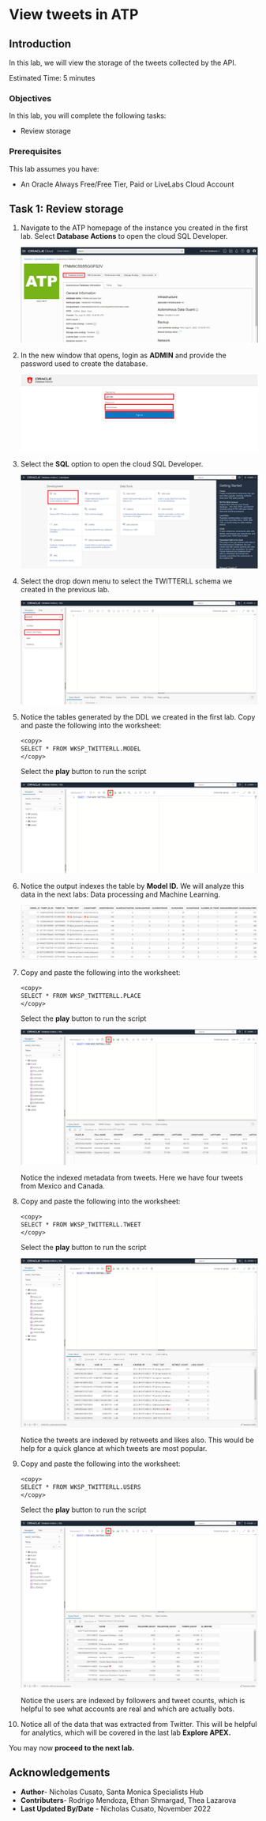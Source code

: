 # View tweets in ATP

## Introduction

In this lab, we will view the storage of the tweets collected by the API.

Estimated Time: 5 minutes

### Objectives

In this lab, you will complete the following tasks:

- Review storage
  
### Prerequisites

This lab assumes you have:
- An Oracle Always Free/Free Tier, Paid or LiveLabs Cloud Account

## Task 1: Review storage

1. Navigate to the ATP homepage of the instance you created in the first lab. Select **Database Actions** to open the cloud SQL Developer.

    ![Menu option for DB Actions](images/db-actions.png) 

2. In the new window that opens, login as **ADMIN** and provide the password used to create the database.

    ![Login page for ATP DB Actions](images/login.png) 

3. Select the **SQL** option to open the cloud SQL Developer. 

    ![Update model details](images/sql-page.png) 

4. Select the drop down menu to select the TWITTERLL schema we created in the previous lab.

    ![Menu options for schema](images/wksp-twitterll.png) 

5. Notice the tables generated by the DDL we created in the first lab. Copy and paste the following into the worksheet:

    ```
    <copy>
    SELECT * FROM WKSP_TWITTERLL.MODEL
    </copy>
    ```
    Select the **play** button to run the script

    ![worksheet for model](images/select-star-model.png)

6. Notice the output indexes the table by **Model ID.** We will analyze this data in the next labs: Data processing and Machine Learning.

    ![Model table output](images/model-output.png)

7. Copy and paste the following into the worksheet:

    ```
    <copy>
    SELECT * FROM WKSP_TWITTERLL.PLACE
    </copy>
    ```
    Select the **play** button to run the script

    ![Output for PLACE table](images/place-output.png)

    Notice the indexed metadata from tweets. Here we have four tweets from Mexico and Canada.

8. Copy and paste the following into the worksheet:

    ```
    <copy>
    SELECT * FROM WKSP_TWITTERLL.TWEET
    </copy>
    ```
    Select the **play** button to run the script

    ![Output for TWEET table](images/tweet-output.png)

    Notice the tweets are indexed by retweets and likes also. This would be help for a quick glance at which tweets are most popular.

9. Copy and paste the following into the worksheet:

    ```
    <copy>
    SELECT * FROM WKSP_TWITTERLL.USERS
    </copy>
    ```
    Select the **play** button to run the script

    ![Output for USERS table](images/users-output.png)

    Notice the users are  indexed by followers and tweet counts, which is helpful to see what accounts are real and which are actually bots.

10. Notice all of the data that was extracted from Twitter. This will be helpful for analytics, which will be covered in the last lab **Explore APEX.**

You may now **proceed to the next lab.**

## Acknowledgements

- **Author**- Nicholas Cusato, Santa Monica Specialists Hub
- **Contributers**- Rodrigo Mendoza, Ethan Shmargad, Thea Lazarova
- **Last Updated By/Date** - Nicholas Cusato, November 2022